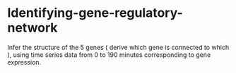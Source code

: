 # Identifying-gene-regulatory-network
Infer the structure of the 5 genes ( derive which gene is connected to which ), using time series data from 0 to 190 minutes corresponding to gene expression.
